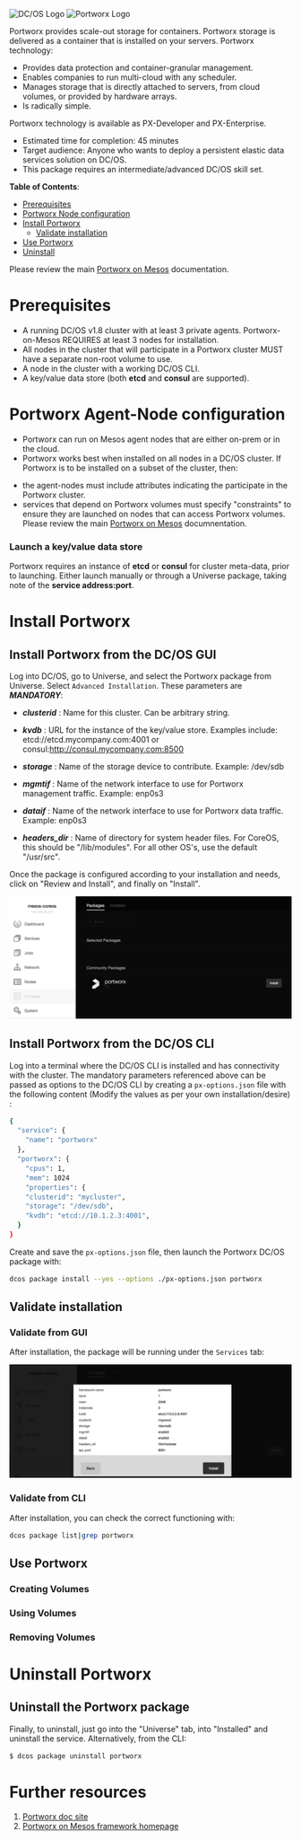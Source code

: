![DC/OS Logo](https://acomblogimages.blob.core.windows.net/media/Default/Windows-Live-Writer/dcoslogo.png) ![Portworx Logo](https://github.com/portworx/px-dev/blob/master/images/pwx-256.png)

Portworx provides scale-out storage for containers. Portworx storage is delivered as a container that is installed on your servers. Portworx technology:

* Provides data protection and container-granular management.
* Enables companies to run multi-cloud with any scheduler.
* Manages storage that is directly attached to servers, from cloud volumes, or provided by hardware arrays.
* Is radically simple.

Portworx technology is available as PX-Developer and PX-Enterprise.

- Estimated time for completion: 45 minutes
- Target audience: Anyone who wants to deploy a persistent elastic data services solution on DC/OS. 
- This package requires an intermediate/advanced DC/OS skill set.


**Table of Contents**:

- [Prerequisites](#prerequisites)
- [Portworx Node configuration](#px-node-configuration)
- [Install Portworx](#install-px)
  - [Validate installation](#validate-installation)
- [Use Portworx](#use-px)
- [Uninstall](#uninstall)

Please review the main [Portworx on Mesos](http://docs.portworx.com/run-with-mesosphere.html) documentation.

# Prerequisites

- A running DC/OS v1.8 cluster with at least 3 private agents. Portworx-on-Mesos REQUIRES at least 3 nodes for installation.
- All nodes in the cluster that will participate in a Portworx cluster MUST have a separate non-root volume to use.  
- A node in the cluster with a working DC/OS CLI.
- A key/value data store (both **etcd** and **consul** are supported). 

# Portworx Agent-Node configuration

- Portworx can run on Mesos agent nodes that are either on-prem or in the cloud.
- Portworx works best when installed on all nodes in a DC/OS cluster.  If Portworx is to be installed on a subset of the cluster, then:
 * the agent-nodes must include attributes indicating the participate in the Portworx cluster.
 * services that depend on Portworx volumes must specify "constraints" to ensure they are launched on nodes that can access Portworx volumes.
Please review the main [Portworx on Mesos](http://docs.portworx.com/run-with-mesosphere.html) documnentation.

### Launch a key/value data store

Portworx requires an instance of **etcd** or **consul** for cluster meta-data, prior to launching.  Either launch manually or through a Universe package, taking note of the **service address:port**.

# Install Portworx

## Install Portworx from the DC/OS GUI

Log into DC/OS, go to Universe, and select the Portworx package from Universe. Select `Advanced Installation`. These parameters are ***MANDATORY***:

- ***clusterid*** : Name for this cluster. Can be arbitrary string.

- ***kvdb*** : URL for the instance of the key/value store.  Examples include: etcd://etcd.mycompany.com:4001 or consul:http://consul.mycompany.com:8500

- ***storage*** : Name of the storage device to contribute.  Example:  /dev/sdb

- ***mgmtif*** : Name of the network interface to use for Portworx management traffic.  Example:  enp0s3

- ***dataif*** : Name of the network interface to use for Portworx data traffic.  Example:  enp0s3

- ***headers_dir*** : Name of directory for system header files.  For CoreOS, this should be "/lib/modules".  For all other OS's, use the default "/usr/src".

Once the package is configured according to your installation and needs, click on "Review and Install", and finally on "Install".

![Install Portworx: ](img/DCOS_1-2.png)

## Install Portworx from the DC/OS CLI

Log into a terminal where the DC/OS CLI is installed and has connectivity with the cluster. The mandatory parameters referenced above can be passed as options to the DC/OS CLI by creating a `px-options.json` file with the following content (Modify the values as per your own installation/desire) :

```bash
{
  "service": {
    "name": "portworx"
  },
  "portworx": {
    "cpus": 1,
    "mem": 1024
    "properties": {
    "clusterid": "mycluster",
    "storage": "/dev/sdb",
    "kvdb": "etcd://10.1.2.3:4001",
  }
}
```

Create and save the `px-options.json` file, then launch the Portworx DC/OS package with:

```bash
dcos package install --yes --options ./px-options.json portworx
```

## Validate installation

### Validate from GUI

After installation, the package will be running under the `Services` tab:

![Run: Services View](img/DCOS_2-2.png)


### Validate from CLI

After installation, you can check the correct functioning with:

```bash
dcos package list|grep portworx
```

## Use Portworx

### Creating Volumes

### Using Volumes

### Removing Volumes

# Uninstall Portworx

## Uninstall the Portworx package
Finally, to uninstall, just go into the "Universe" tab, into "Installed" and uninstall the service. Alternatively, from the CLI:

```bash
$ dcos package uninstall portworx
```

# Further resources
1. [Portworx doc site ](http://docs.portworx.com)
2. [Portworx on Mesos framework homepage](http://docs.portworx.com/run-with-mesosphere.html)
